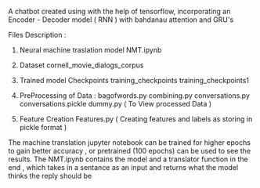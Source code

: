 A chatbot created using with the help of tensorflow, incorporating an
Encoder - Decoder model ( RNN ) with bahdanau attention and GRU's



Files Description : 

1) Neural machine traslation model 
NMT.ipynb

2) Dataset
cornell_movie_dialogs_corpus

3) Trained model Checkpoints
training_checkpoints
training_checkpoints1
   
4) PreProcessing of Data : 
bagofwords.py
combining.py
conversations.py
conversations.pickle
dummy.py ( To View processed Data )

5) Feature Creation
Features.py ( Creating features and labels as storing in pickle format )


The machine translation jupyter notebook can be trained for higher epochs to gain better accuracy , 
or pretrained (100 epochs) can be used to see the results.
The NMT.ipynb contains the model and a translator function in the end , which takes in a sentance as an
input and returns what the model thinks the reply should be

   
